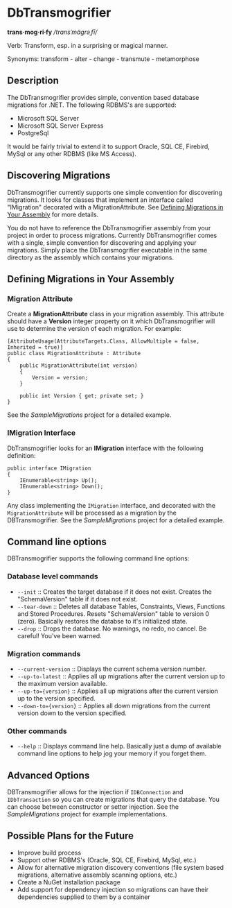 ﻿DbTransmogrifier
================

**trans·mog·ri·fy** */transˈmägrəˌfī/*

Verb: Transform, esp. in a surprising or magical manner.

Synonyms: transform - alter - change - transmute - metamorphose

Description
-----------

The DbTransmogrifier provides simple, convention based database migrations for .NET.  The following RDBMS's are supported:

* Microsoft SQL Server
* Microsoft SQL Server Express
* PostgreSql

It would be fairly trivial to extend it to support Oracle, SQL CE, Firebird, MySql or any other RDBMS (like MS Access).

Discovering Migrations
----------------------

DbTransmogrifier currently supports one simple convention for discovering migrations.  It looks for classes that implement an interface called "IMigration" decorated with a MigrationAttribute.  See [Defining Migrations in Your Assembly](#defining-migrations-in-your-assembly) for more details.

You do not have to reference the DbTransmogrifier assembly from your project in order to process migrations.  Currently DbTransmogrifier comes with a single, simple convention for discovering and applying your migrations.  Simply place the DbTransmogrifier executable in the same directory as the assembly which contains your migrations.


Defining Migrations in Your Assembly
------------------------------------

### Migration Attribute

Create a **MigrationAttribute** class in your migration assembly.  This attribute should have a **Version** integer property on it which DbTransmogrifier will use to determine the version of each migration.  For example:

```
[AttributeUsage(AttributeTargets.Class, AllowMultiple = false, Inherited = true)]
public class MigrationAttribute : Attribute
{
	public MigrationAttribute(int version)
	{
		Version = version;
	}

	public int Version { get; private set; }
}
```

See the *SampleMigrations* project for a detailed example.

### IMigration Interface

DbTransmogrifier looks for an **IMigration** interface with the following definition:

```
public interface IMigration
{
	IEnumerable<string> Up();
	IEnumerable<string> Down();
}
```

Any class implementing the ```IMigration``` interface, and decorated with the ```MigrationAttribute``` will be processed as a migration by the DBTransmogrifier. See the *SampleMigrations* project for a detailed example.

Command line options
------------------------------------

DBTransmogrifier supports the following command line options:

### Database level commands

* ```--init``` :: Creates the target database if it does not exist. Creates the "SchemaVersion" table if it does not exist.
* ```--tear-down``` :: Deletes all database Tables, Constraints, Views, Functions and Stored Procedures. Resets "SchemaVersion" table to version 0 (zero).  Basically restores the databse to it's initialized state.
* ```--drop``` :: Drops the database. No warnings, no redo, no cancel.  Be careful! You've been warned.

### Migration commands

* ```--current-version``` :: Displays the current schema version number.
* ```--up-to-latest``` :: Applies all up migrations after the current version up to the maximum version available.
* ```--up-to={version}``` :: Applies all up migrations after the current version up to the version specified.
* ```--down-to={version}``` :: Applies all down migrations from the current version down to the version specified.

### Other commands

* ```--help``` :: Displays command line help. Basically just a dump of available command line options to help jog your memory if you forget them.

Advanced Options
----------------

DBTransmogrifier allows for the injection if ```IDBConnection``` and ```IDbTransaction``` so you can create migrations that query the database. You can choose between constructor or setter injection.  See the *SampleMigrations* project for example implementations.

Possible Plans for the Future
-----------------------------

* Improve build process
* Support other RDBMS's (Oracle, SQL CE, Firebird, MySql, etc.)
* Allow for alternative migration discovery conventions (file system based migrations, alternative assembly scanning options, etc.)
* Create a NuGet installation package
* Add support for dependency injection so migrations can have their dependencies supplied to them by a container
